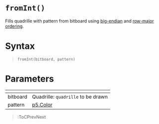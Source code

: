# `fromInt()`

Fills quadrille with pattern from bitboard using [big-endian](https://en.wikipedia.org/wiki/Endianness) and [row-major ordering](https://en.wikipedia.org/wiki/Row-_and_column-major_order).

# Syntax

> `fromInt(bitboard, pattern)`

# Parameters

| <!-- --> | <!-- -->                                                                                                     |
|----------|--------------------------------------------------------------------------------------------------------------|
| bitboard | Quadrille: `quadrille` to be drawn                                                                           |
| pattern  | [p5.Color](https://p5js.org/reference/#/p5.Color) | String | 0: pattern used to fill all the non-empty cells |

> :ToCPrevNext